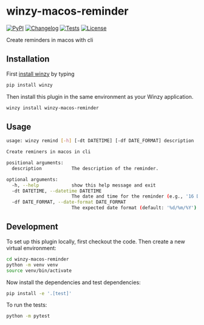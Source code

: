 # winzy-macos-reminder

[![PyPI](https://img.shields.io/pypi/v/winzy-macos-reminder.svg)](https://pypi.org/project/winzy-macos-reminder/)
[![Changelog](https://img.shields.io/github/v/release/sukhbinder/winzy-macos-reminder?include_prereleases&label=changelog)](https://github.com/sukhbinder/winzy-macos-reminder/releases)
[![Tests](https://github.com/sukhbinder/winzy-macos-reminder/workflows/Test/badge.svg)](https://github.com/sukhbinder/winzy-macos-reminder/actions?query=workflow%3ATest)
[![License](https://img.shields.io/badge/license-Apache%202.0-blue.svg)](https://github.com/sukhbinder/winzy-macos-reminder/blob/main/LICENSE)

Create reminders in macos with cli

## Installation

First [install winzy](https://github.com/sukhbinder/winzy) by typing

```bash
pip install winzy
```

Then install this plugin in the same environment as your Winzy application.
```bash
winzy install winzy-macos-reminder
```
## Usage

```bash
usage: winzy remind [-h] [-dt DATETIME] [-df DATE_FORMAT] description

Create reminers in macos in cli

positional arguments:
  description           The description of the reminder.

optional arguments:
  -h, --help            show this help message and exit
  -dt DATETIME, --datetime DATETIME
                        The date and time for the reminder (e.g., '16 December 10am').
  -df DATE_FORMAT, --date-format DATE_FORMAT
                        The expected date format (default: '%d/%m/%Y').

```

## Development

To set up this plugin locally, first checkout the code. Then create a new virtual environment:
```bash
cd winzy-macos-reminder
python -m venv venv
source venv/bin/activate
```
Now install the dependencies and test dependencies:
```bash
pip install -e '.[test]'
```
To run the tests:
```bash
python -m pytest
```
